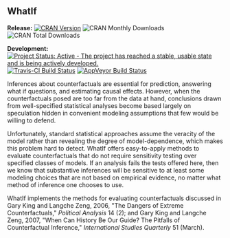 ## WhatIf

**Release:**
[![CRAN Version](http://www.r-pkg.org/badges/version/WhatIf)](https://CRAN.R-project.org/package=WhatIf)
![CRAN Monthly Downloads](http://cranlogs.r-pkg.org/badges/last-month/WhatIf)
![CRAN Total Downloads](http://cranlogs.r-pkg.org/badges/grand-total/WhatIf)

**Development:**
[![Project Status: Active - The project has reached a stable, usable state and is being actively developed.](http://www.repostatus.org/badges/latest/active.svg)](http://www.repostatus.org/#active)
[![Travis-CI Build Status](https://travis-ci.org/IQSS/WhatIf.svg?branch=master)](https://travis-ci.org/IQSS/WhatIf)
[![AppVeyor Build Status](https://ci.appveyor.com/api/projects/status/github/IQSS/WhatIf?branch=master&svg=true)](https://ci.appveyor.com/project/IQSS/WhatIf)

Inferences about counterfactuals are essential for prediction, answering what if questions, and estimating causal effects. However, when the counterfactuals posed are too far from the data at hand, conclusions drawn from well-specified statistical analyses become based largely on speculation hidden in convenient modeling assumptions that few would be willing to defend.

Unfortunately, standard statistical approaches assume the veracity of the model rather than revealing the degree of model-dependence, which makes this problem hard to detect. WhatIf offers easy-to-apply methods to evaluate counterfactuals that do not require sensitivity testing over specified classes of models. If an analysis fails the tests offered here, then we know that substantive inferences will be sensitive to at least some modeling choices that are not based on empirical evidence, no matter what method of inference one chooses to use.

WhatIf implements the methods for evaluating counterfactuals discussed in Gary King and Langche Zeng, 2006, "The Dangers of Extreme Counterfactuals," *Political Analysis* 14 (2); and Gary King and Langche Zeng, 2007, "When Can History Be Our Guide? The Pitfalls of Counterfactual Inference," *International Studies Quarterly* 51 (March).
